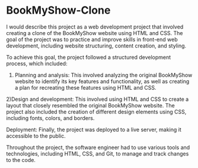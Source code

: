 # BookMyShow-Clone

I would describe this project as a web development project that involved creating a clone of 
the BookMyShow website using HTML and CSS. The goal of the project was to practice and improve 
skills in front-end web development, including website structuring, content creation, and styling.

To achieve this goal, the project followed a structured development process, which included:

1) Planning and analysis: This involved analyzing the original BookMyShow website to identify
its key features and functionality, as well as creating a plan for recreating these features using HTML and CSS.

2)Design and development: This involved using HTML and CSS to create a layout that
closely resembled the original BookMyShow website. The project also included the creation of different 
design elements using CSS, including fonts, colors, and borders.


Deployment: Finally, the project was deployed to a live server, making it accessible to the public.

Throughout the project, the software engineer had to use various tools and technologies, including HTML, CSS, and Git, to 
manage and track changes to the code.
